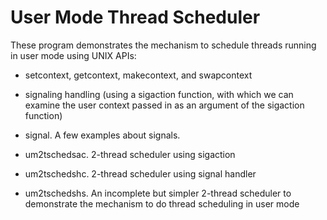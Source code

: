 # User Mode Thread Scheduler

These program demonstrates the mechanism to schedule threads running
in user mode using UNIX APIs:

- setcontext, getcontext, makecontext, and swapcontext
- signaling handling (using a sigaction function, with which we can examine
  the user context passed in as an argument of the sigaction function)


- signal. A few examples about signals.
- um2tschedsac. 2-thread scheduler using sigaction
- um2tschedshc. 2-thread scheduler using signal handler 
- um2tschedshs. An incomplete but simpler 2-thread scheduler to demonstrate
  the mechanism to do thread scheduling in user mode
